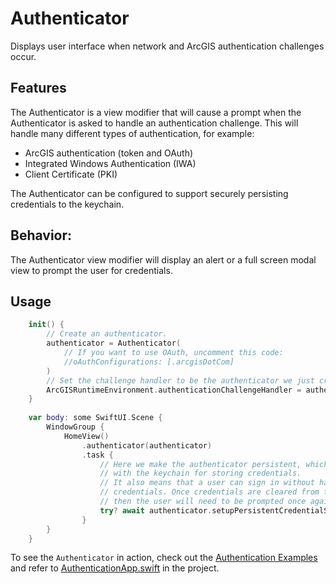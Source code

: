 # Authenticator

Displays user interface when network and ArcGIS authentication challenges occur.

## Features

The Authenticator is a view modifier that will cause a prompt when the Authenticator is asked to handle an authentication challenge.  This will handle many different types of authentication, for example:
  - ArcGIS authentication (token and OAuth)
  - Integrated Windows Authentication (IWA)
  - Client Certificate (PKI)

The Authenticator can be configured to support securely persisting credentials to the keychain.

## Behavior:

The Authenticator view modifier will display an alert or a full screen modal view to prompt the user for credentials.

## Usage

```swift
    init() {
        // Create an authenticator.
        authenticator = Authenticator(
            // If you want to use OAuth, uncomment this code:
            //oAuthConfigurations: [.arcgisDotCom]
        )
        // Set the challenge handler to be the authenticator we just created.
        ArcGISRuntimeEnvironment.authenticationChallengeHandler = authenticator
    }
    
    var body: some SwiftUI.Scene {
        WindowGroup {
            HomeView()
                .authenticator(authenticator)
                .task {
                    // Here we make the authenticator persistent, which means that it will synchronize
                    // with the keychain for storing credentials.
                    // It also means that a user can sign in without having to be prompted for
                    // credentials. Once credentials are cleared from the stores ("sign-out"),
                    // then the user will need to be prompted once again.
                    try? await authenticator.setupPersistentCredentialStorage(access: .whenUnlockedThisDeviceOnly)
                }
        }
    }
```

To see the `Authenticator` in action, check out the [Authentication Examples](../../AuthenticationExample) and refer to [AuthenticationApp.swift](../../AuthenticationExample/AuthenticationExample/AuthenticationApp.swift) in the project.
